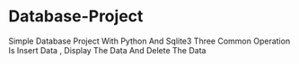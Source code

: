 # Database-Project
Simple  Database Project With Python And Sqlite3  Three Common Operation Is Insert  Data , Display The Data And Delete The Data 
